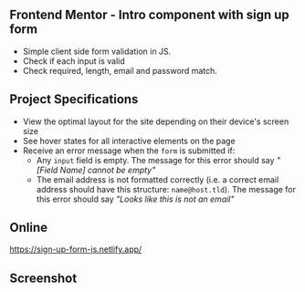 ## Frontend Mentor - Intro component with sign up form

* Simple client side form validation in JS. 
* Check if each input is valid 
* Check required, length, email and password match.

## Project Specifications

- View the optimal layout for the site depending on their device's screen size
- See hover states for all interactive elements on the page
- Receive an error message when the `form` is submitted if:
  - Any `input` field is empty. The message for this error should say *"[Field Name] cannot be empty"*
  - The email address is not formatted correctly (i.e. a correct email address should have this structure: `name@host.tld`). The message for this error should say *"Looks like this is not an email"*

## Online
https://sign-up-form-js.netlify.app/

## Screenshot
